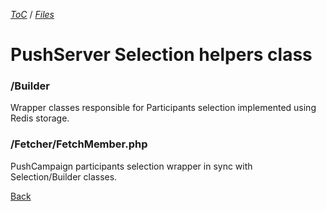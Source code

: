 [_ToC_](../push-server.md) / [_Files_](./index.md)

# PushServer Selection helpers class

### /Builder

Wrapper classes responsible for Participants selection implemented using Redis storage.

### /Fetcher/FetchMember.php

PushCampaign participants selection wrapper in sync with Selection/Builder classes.

[Back](./index.md)